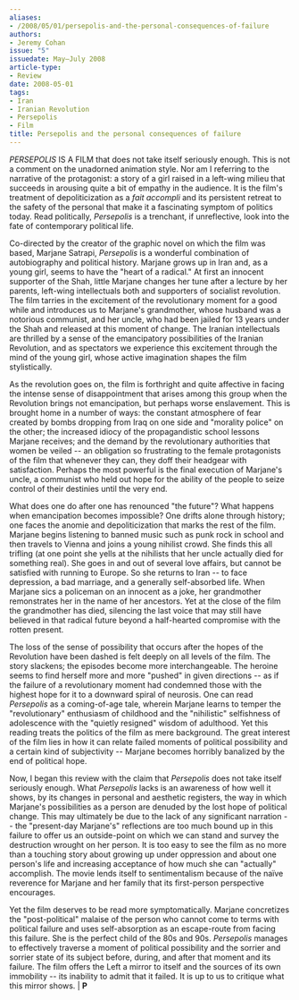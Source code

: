 ```yaml
---
aliases:
- /2008/05/01/persepolis-and-the-personal-consequences-of-failure
authors:
- Jeremy Cohan
issue: "5"
issuedate: May—July 2008
article-type:
- Review
date: 2008-05-01
tags:
- Iran
- Iranian Revolution
- Persepolis
- Film
title: Persepolis and the personal consequences of failure
---
```


*PERSEPOLIS* IS A FILM that does not take itself seriously enough. This is not a comment on the unadorned animation style. Nor am I referring to the narrative of the protagonist: a story of a girl raised in a left-wing milieu that succeeds in arousing quite a bit of empathy in the audience. It is the film's treatment of depoliticization as a *fait accompli* and its persistent retreat to the safety of the personal that make it a fascinating symptom of politics today. Read politically, *Persepolis* is a trenchant, if unreflective, look into the fate of contemporary political life.

Co-directed by the creator of the graphic novel on which the film was based, Marjane Satrapi, *Persepolis* is a wonderful combination of autobiography and political history. Marjane grows up in Iran and, as a young girl, seems to have the "heart of a radical." At first an innocent supporter of the Shah, little Marjane changes her tune after a lecture by her parents, left-wing intellectuals both and supporters of socialist revolution. The film tarries in the excitement of the revolutionary moment for a good while and introduces us to Marjane's grandmother, whose husband was a notorious communist, and her uncle, who had been jailed for 13 years under the Shah and released at this moment of change. The Iranian intellectuals are thrilled by a sense of the emancipatory possibilities of the Iranian Revolution, and as spectators we experience this excitement through the mind of the young girl, whose active imagination shapes the film stylistically.

As the revolution goes on, the film is forthright and quite affective in facing the intense sense of disappointment that arises among this group when the Revolution brings not emancipation, but perhaps worse enslavement. This is brought home in a number of ways: the constant atmosphere of fear created by bombs dropping from Iraq on one side and "morality police" on the other; the increased idiocy of the propagandistic school lessons Marjane receives; and the demand by the revolutionary authorities that women be veiled -- an obligation so frustrating to the female protagonists of the film that whenever they can, they doff their headgear with satisfaction. Perhaps the most powerful is the final execution of Marjane's uncle, a communist who held out hope for the ability of the people to seize control of their destinies until the very end.

What does one do after one has renounced "the future"? What happens when emancipation becomes impossible? One drifts alone through history; one faces the anomie and depoliticization that marks the rest of the film. Marjane begins listening to banned music such as punk rock in school and then travels to Vienna and joins a young nihilist crowd. She finds this all trifling (at one point she yells at the nihilists that her uncle actually died for something real). She goes in and out of several love affairs, but cannot be satisfied with running to Europe. So she returns to Iran -- to face depression, a bad marriage, and a generally self-absorbed life. When Marjane sics a policeman on an innocent as a joke, her grandmother remonstrates her in the name of her ancestors. Yet at the close of the film the grandmother has died, silencing the last voice that may still have believed in that radical future beyond a half-hearted compromise with the rotten present.

The loss of the sense of possibility that occurs after the hopes of the Revolution have been dashed is felt deeply on all levels of the film. The story slackens; the episodes become more interchangeable. The heroine seems to find herself more and more "pushed" in given directions -- as if the failure of a revolutionary moment had condemned those with the highest hope for it to a downward spiral of neurosis. One can read *Persepolis* as a coming-of-age tale, wherein Marjane learns to temper the "revolutionary" enthusiasm of childhood and the "nihilistic" selfishness of adolescence with the "quietly resigned" wisdom of adulthood. Yet this reading treats the politics of the film as mere background. The great interest of the film lies in how it can relate failed moments of political possibility and a certain kind of subjectivity -- Marjane becomes horribly banalized by the end of political hope.

Now, I began this review with the claim that *Persepolis* does not take itself seriously enough. What *Persepolis* lacks is an awareness of how well it shows, by its changes in personal and aesthetic registers, the way in which Marjane's possibilities as a person are denuded by the lost hope of political change. This may ultimately be due to the lack of any significant narration -- the "present-day Marjane's" reflections are too much bound up in this failure to offer us an outside-point on which we can stand and survey the destruction wrought on her person. It is too easy to see the film as no more than a touching story about growing up under oppression and about one person's life and increasing acceptance of how much she can "actually" accomplish. The movie lends itself to sentimentalism because of the naïve reverence for Marjane and her family that its first-person perspective encourages.

Yet the film deserves to be read more symptomatically. Marjane concretizes the "post-political" malaise of the person who cannot come to terms with political failure and uses self-absorption as an escape-route from facing this failure. She is the perfect child of the 80s and 90s. *Persepolis* manages to effectively traverse a moment of political possibility and the sorrier and sorrier state of its subject before, during, and after that moment and its failure. The film offers the Left a mirror to itself and the sources of its own immobility -- its inability to admit that it failed. It is up to us to critique what this mirror shows. | **P**
